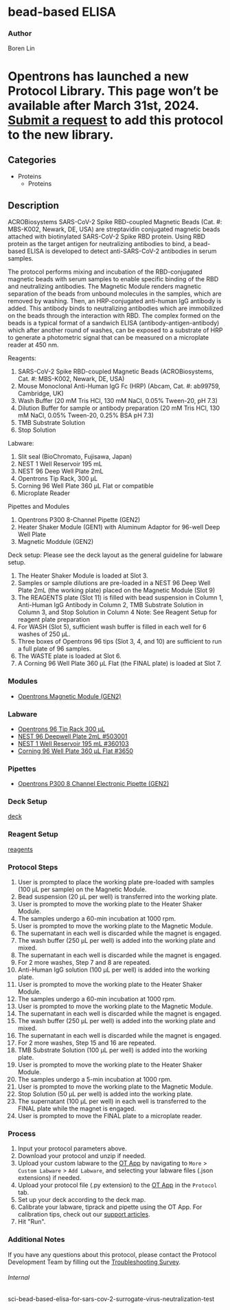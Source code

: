 # bead-based ELISA


### Author
Boren Lin



# Opentrons has launched a new Protocol Library. This page won’t be available after March 31st, 2024. [Submit a request](https://docs.google.com/forms/d/e/1FAIpQLSdYYp9QCKow4nn0KlCVsMS3HX0eJ0N9O7-erajKvcpT0lWbSg/viewform) to add this protocol to the new library.

## Categories
* Proteins
	* Proteins


## Description
ACROBiosystems SARS-CoV-2 Spike RBD-coupled Magnetic Beads (Cat. #: MBS-K002, Newark, DE, USA) are streptavidin conjugated magnetic beads attached with biotinylated SARS-CoV-2 Spike RBD protein. Using RBD protein as the target antigen for neutralizing antibodies to bind, a bead-based ELISA is developed to detect anti-SARS-CoV-2 antibodies in serum samples. 

The protocol performs mixing and incubation of the RBD-conjugated magnetic beads with serum samples to enable specific binding of the RBD and neutralizing antibodies. The Magnetic Module renders magnetic separation of the beads from unbound molecules in the samples, which are removed by washing. Then, an HRP-conjugated anti-human IgG antibody is added. This antibody binds to neutralizing antibodies which are immobilized on the beads through the interaction with RBD. The complex formed on the beads is a typical format of a sandwich ELISA (antibody-antigen-antibody) which after another round of washes, can be exposed to a substrate of HRP to generate a photometric signal that can be measured on a microplate reader at 450 nm.

Reagents:
1.	SARS-CoV-2 Spike RBD-coupled Magnetic Beads (ACROBiosystems, Cat. #: MBS-K002, Newark, DE, USA)
2.	Mouse Monoclonal Anti-Human IgG Fc (HRP) (Abcam, Cat. #: ab99759, Cambridge, UK)
3.	Wash Buffer (20 mM Tris HCl, 130 mM NaCl, 0.05% Tween-20, pH 7.3)
4.	Dilution Buffer for sample or antibody preparation (20 mM Tris HCl, 130 mM NaCl, 0.05% Tween-20, 0.25% BSA pH 7.3)
5.	TMB Substrate Solution
6.	Stop Solution

Labware:
1.	Slit seal (BioChromato, Fujisawa, Japan)
2.	NEST 1 Well Reservoir 195 mL 
3.	NEST 96 Deep Well Plate 2mL
4.	Opentrons Tip Rack, 300 µL
5.	Corning 96 Well Plate 360 µL Flat or compatible 
6.	Microplate Reader

Pipettes and Modules
1.	Opentrons P300 8-Channel Pipette (GEN2)
2.	Heater Shaker Module (GEN1) with Aluminum Adaptor for 96-well Deep Well Plate
3.	Magnetic Moddule (GEN2)

Deck setup:
Please see the deck layout as the general guideline for labware setup. 
1.	The Heater Shaker Module is loaded at Slot 3. 
2.	Samples or sample dilutions are pre-loaded in a NEST 96 Deep Well Plate 2mL (the working plate) placed on the Magnetic Module (Slot 9)
3.	The REAGENTS plate (Slot 11) is filled with bead suspension in Column 1, Anti-Human IgG Antibody in Column 2, TMB Substrate Solution in Column 3, and Stop Solution in Column 4
Note: See Reagent Setup for reagent plate preparation
4.	For WASH (Slot 5), sufficient wash buffer is filled in each well for 6 washes of 250 μL.
5.	Three boxes of Opentrons 96 tips (Slot 3, 4, and 10) are sufficient to run a full plate of 96 samples.  
6.	The WASTE plate is loaded at Slot 6.
7.	A Corning 96 Well Plate 360 µL Flat (the FINAL plate) is loaded at Slot 7.



### Modules
* [Opentrons Magnetic Module (GEN2)](https://shop.opentrons.com/magnetic-module-gen2/)


### Labware
* [Opentrons 96 Tip Rack 300 µL](https://shop.opentrons.com/collections/opentrons-tips/products/opentrons-300ul-tips)
* [NEST 96 Deepwell Plate 2mL #503001](http://www.cell-nest.com/page94?product_id=101&_l=en)
* [NEST 1 Well Reservoir 195 mL #360103](http://www.cell-nest.com/page94?_l=en&product_id=102)
* [Corning 96 Well Plate 360 µL Flat #3650](https://ecatalog.corning.com/life-sciences/b2c/US/en/Microplates/Assay-Microplates/96-Well-Microplates/Corning%C2%AE-96-well-Solid-Black-and-White-Polystyrene-Microplates/p/corning96WellSolidBlackAndWhitePolystyreneMicroplates)


### Pipettes
* [Opentrons P300 8 Channel Electronic Pipette (GEN2)](https://shop.opentrons.com/8-channel-electronic-pipette/)


### Deck Setup
[deck](https://drive.google.com/open?id=1lEBa2fcXszBBB_ndEMUCY1tMzY6r2aJq)


### Reagent Setup
[reagents](https://drive.google.com/open?id=1U3BxMUJU47MGiUzZ56NvLjKUtdumpOiO)


### Protocol Steps

1.	User is prompted to place the working plate pre-loaded with samples (100 μL per sample) on the Magnetic Module.
2.	Bead suspension (20 μL per well) is transferred into the working plate.
3.	User is prompted to move the working plate to the Heater Shaker Module.
4.	The samples undergo a 60-min incubation at 1000 rpm.
5.	User is prompted to move the working plate to the Magnetic Module.
6.	The supernatant in each well is discarded while the magnet is engaged.
7.	The wash buffer (250 μL per well) is added into the working plate and mixed.
8.	The supernatant in each well is discarded while the magnet is engaged.
9.	For 2 more washes, Step 7 and 8 are repeated.
10.	Anti-Human IgG solution (100 μL per well) is added into the working plate.
11.	User is prompted to move the working plate to the Heater Shaker Module.
12.	The samples undergo a 60-min incubation at 1000 rpm.
13.	User is prompted to move the working plate to the Magnetic Module.
14.	The supernatant in each well is discarded while the magnet is engaged.
15.	The wash buffer (250 μL per well) is added into the working plate and mixed.
16.	The supernatant in each well is discarded while the magnet is engaged.
17.	For 2 more washes, Step 15 and 16 are repeated.
18.	TMB Substrate Solution (100 μL per well) is added into the working plate.
19.	User is prompted to move the working plate to the Heater Shaker Module.
20.	The samples undergo a 5-min incubation at 1000 rpm.
21.	User is prompted to move the working plate to the Magnetic Module.
22.	Stop Solution (50 μL per well) is added into the working plate.
23.	The supernatant (100 μL per well) in each well is transferred to the FINAL plate while the magnet is engaged.
24.	User is prompted to move the FINAL plate to a microplate reader.



### Process
1. Input your protocol parameters above.
2. Download your protocol and unzip if needed.
3. Upload your custom labware to the [OT App](https://opentrons.com/ot-app) by navigating to `More` > `Custom Labware` > `Add Labware`, and selecting your labware files (.json extensions) if needed.
4. Upload your protocol file (.py extension) to the [OT App](https://opentrons.com/ot-app) in the `Protocol` tab.
5. Set up your deck according to the deck map.
6. Calibrate your labware, tiprack and pipette using the OT App. For calibration tips, check out our [support articles](https://support.opentrons.com/en/collections/1559720-guide-for-getting-started-with-the-ot-2).
7. Hit "Run".


### Additional Notes
If you have any questions about this protocol, please contact the Protocol Development Team by filling out the [Troubleshooting Survey](https://protocol-troubleshooting.paperform.co/).


###### Internal
sci-bead-based-elisa-for-sars-cov-2-surrogate-virus-neutralization-test
